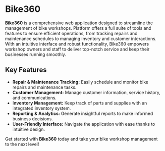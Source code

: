 # Bike360

**Bike360** is a comprehensive web application designed to streamline the management of bike workshops. Platform offers a full suite of tools and features to ensure efficient operations, from tracking repairs and maintenance schedules to managing inventory and customer interactions. With an intuitive interface and robust functionality, Bike360 empowers workshop owners and staff to deliver top-notch service and keep their businesses running smoothly.

## Key Features

- **Repair & Maintenance Tracking:** Easily schedule and monitor bike repairs and maintenance tasks.
- **Customer Management:** Manage customer information, service history, and communications.
- **Inventory Management:** Keep track of parts and supplies with an integrated inventory system.
- **Reporting & Analytics:** Generate insightful reports to make informed business decisions.
- **User-Friendly Interface:** Navigate the application with ease thanks to intuitive design.

Get started with **Bike360** today and take your bike workshop management to the next level!